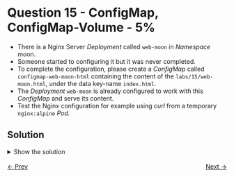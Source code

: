 # Question 15 - ConfigMap, ConfigMap-Volume - 5%

- There is a Nginx Server *Deployment* called `web-moon` in *Namespace* moon.
- Someone started to configuring it but it was never completed.
- To complete the configuration, please create a *ConfigMap* called `configmap-web-moon-html` containing the content of the `labs/15/web-moon.html`, under the data key-name `index.html`.
- The *Deployment* `web-moon` is already configured to work with this *ConfigMap* and serve its content.
- Test the Nginx configuration for example using *curl* from a temporary `nginx:alpine` *Pod*.

## Solution

<details>
  <summary>Show the solution</summary>

### Check the Deployment and Pods

````shell
k -n moon get deploy,pods
NAME                       READY   UP-TO-DATE   AVAILABLE   AGE
deployment.apps/web-moon   0/3     3            0           17m

NAME                            READY   STATUS              RESTARTS   AGE
pod/secret-handler              1/1     Running             0          110m
pod/web-moon-7f48dfbf67-8wg5w   0/1     ContainerCreating   0          16m
pod/web-moon-7f48dfbf67-k6d6l   0/1     ContainerCreating   0          16m
pod/web-moon-7f48dfbf67-wlk46   0/1     ContainerCreating   0          17m
````

### Describe a Pod

```shell
k -n moon describe pod web-moon-7f48dfbf67-8wg5w | grep -A10 Events:
Events:
  Type     Reason       Age                 From               Message
  ----     ------       ----                ----               -------
  Normal   Scheduled    18m                 default-scheduler  Successfully assigned moon/web-moon-7f48dfbf67-8wg5w to k8s-c1-worker
  Warning  FailedMount  18s (x17 over 18m)  kubelet            MountVolume.SetUp failed for volume "html-volume" : configmap "configmap-web-moon-html" not found
```

In the *Pod* Events you can see the message telling us that the `configmap-web-moon-html` *ConfigMap* is not found.


### Create the ConfigMap

It's very important to set the `index.html` key in the command.

```shell
k -n moon create configmap -h # run this command to get help

k -n moon create configmap configmap-web-moon-html --from-file=index.html=labs/15/web-moon.html
configmap/configmap-web-moon-html created
```

### Describe the ConfigMap

```shell
k -n moon describe configmap configmap-web-moon-html
Name:         configmap-web-moon-html
Namespace:    moon
Labels:       <none>
Annotations:  <none>

Data
====
index.html:
----
<!DOCTYPE html>
<html lang="en">
<head>
    <meta charset="UTF-8">
    <title>Web Moon Webpage</title>
</head>
<body>
This is some great content.
</body>
</html>


BinaryData
====

Events:  <none>
```

### Validate the Deployment Pods and get IP address

```shell
k -n moon get pod -o wide
NAME                        READY   STATUS    RESTARTS   AGE    IP              NODE             NOMINATED NODE   READINESS GATES
secret-handler              1/1     Running   0          121m   10.244.88.199   k8s-c1-worker2   <none>           <none>
web-moon-7f48dfbf67-8wg5w   1/1     Running   0          27m    10.244.235.13   k8s-c1-worker    <none>           <none>
web-moon-7f48dfbf67-k6d6l   1/1     Running   0          27m    10.244.88.201   k8s-c1-worker2   <none>           <none>
web-moon-7f48dfbf67-wlk46   1/1     Running   0          28m    10.244.88.200   k8s-c1-worker2   <none>           <none>
```

### Check the result from one Pod

```shell
k -n moon run nginx-test --image=nginx:alpine --rm -it --restart=Never -- curl 10.244.235.13
<!DOCTYPE html>
<html lang="en">
<head>
    <meta charset="UTF-8">
    <title>Web Moon Webpage</title>
</head>
<body>
This is some great content.
</body>
</html>pod "nginx-test" deleted
```

#### Validate the Deployment Events

```shell
k -n moon describe pod web-moon-7f48dfbf67-8wg5w | grep -A10 Events:
Events:
  Type     Reason       Age                   From               Message
  ----     ------       ----                  ----               -------
  Normal   Scheduled    32m                   default-scheduler  Successfully assigned moon/web-moon-7f48dfbf67-8wg5w to k8s-c1-worker
  Warning  FailedMount  9m55s (x19 over 32m)  kubelet            MountVolume.SetUp failed for volume "html-volume" : configmap "configmap-web-moon-html" not found
  Normal   Pulling      7m52s                 kubelet            Pulling image "nginx:latest"
  Normal   Pulled       7m48s                 kubelet            Successfully pulled image "nginx:latest" in 3.99s (3.99s including waiting). Image size: 72099410 bytes.
  Normal   Created      7m48s                 kubelet            Created container nginx
  Normal   Started      7m48s                 kubelet            Started container nginx
```

## Resources

- [ConfigMap](https://kubernetes.io/docs/concepts/configuration/configmap/)
- [Create ConfigMaps from files](https://kubernetes.io/docs/tasks/configure-pod-container/configure-pod-configmap/#create-configmaps-from-files)

</details>

<br>
<div style="display: flex; justify-content: space-between;">
  <a href="14-secret-secretvolume-secret-env.md" style="text-align: left;">&larr; Prev</a>
  <a href="" style="text-align: right;">Next &rarr;</a>
</div>
